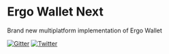 
# Ergo Wallet Next

Brand new multiplatform implementation of Ergo Wallet

[![Gitter](https://badges.gitter.im/ergo-wallet/community.svg)](https://gitter.im/ergo-wallet/community?utm_source=badge&utm_medium=badge&utm_campaign=pr-badge)
[![Twitter](https://img.shields.io/twitter/follow/ErgoWallet?label=Twitter&style=social)](https://twitter.com/ErgoWallet)
